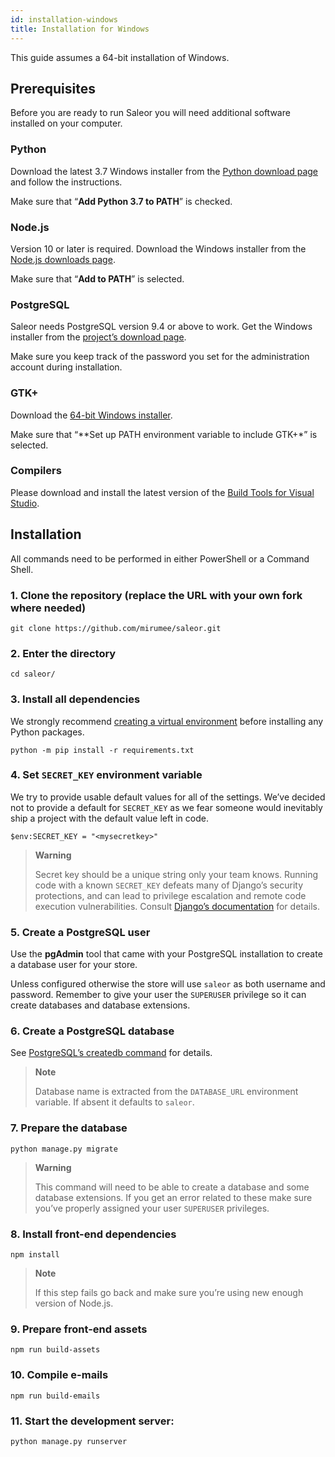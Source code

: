 ```yaml
---
id: installation-windows
title: Installation for Windows
---
```


This guide assumes a 64-bit installation of Windows.


## Prerequisites

Before you are ready to run Saleor you will need additional software installed on your computer.


### Python

Download the latest 3.7 Windows installer from the [Python download page](https://www.python.org/downloads/) and follow the instructions.

Make sure that “**Add Python 3.7 to PATH**” is checked.


### Node.js

Version 10 or later is required. Download the Windows installer from the [Node.js downloads page](https://nodejs.org/en/download/).

Make sure that “**Add to PATH**” is selected.


### PostgreSQL

Saleor needs PostgreSQL version 9.4 or above to work. Get the Windows installer from the [project’s download page](https://www.postgresql.org/download/windows/).

Make sure you keep track of the password you set for the administration account during installation.


### GTK+

Download the [64-bit Windows installer](https://github.com/tschoonj/GTK-for-Windows-Runtime-Environment-Installer).

Make sure that “**Set up PATH environment variable to include GTK+*” is selected.


### Compilers

Please download and install the latest version of the [Build Tools for Visual Studio](https://go.microsoft.com/fwlink/?linkid=840931).


## Installation

All commands need to be performed in either PowerShell or a Command Shell.


### 1. Clone the repository (replace the URL with your own fork where needed)

```console
git clone https://github.com/mirumee/saleor.git
```


### 2. Enter the directory

```console
cd saleor/
```


### 3. Install all dependencies

We strongly recommend [creating a virtual environment](https://docs.python.org/3/tutorial/venv.html) before installing any Python packages.

```console
python -m pip install -r requirements.txt
```


### 4. Set `SECRET_KEY` environment variable


We try to provide usable default values for all of the settings. We’ve decided not to provide a default for `SECRET_KEY` as we fear someone would inevitably ship a project with the default value left in code.

```console
$env:SECRET_KEY = "<mysecretkey>"
```

> **Warning**
> 
> Secret key should be a unique string only your team knows. Running code with a known `SECRET_KEY` defeats many of Django’s security protections, and can lead to privilege escalation and remote code execution vulnerabilities. Consult [Django’s documentation](https://docs.djangoproject.com/en/1.11/ref/settings/#secret-key) for details.



### 5. Create a PostgreSQL user

Use the **pgAdmin** tool that came with your PostgreSQL installation to create a database user for your store.

Unless configured otherwise the store will use `saleor` as both username and password. Remember to give your user the `SUPERUSER` privilege so it can create databases and database extensions.


### 6. Create a PostgreSQL database

See [PostgreSQL’s createdb command](https://www.postgresql.org/docs/current/static/app-createdb.html) for details.

> **Note**
>
> Database name is extracted from the `DATABASE_URL` environment variable. If absent it defaults to `saleor`.


### 7. Prepare the database

```console
python manage.py migrate
```

> **Warning**
>
> This command will need to be able to create a database and some database extensions. If you get an error related to these make sure you’ve properly assigned your user `SUPERUSER` privileges.


### 8. Install front-end dependencies

```console
npm install
```

> **Note**
> 
> If this step fails go back and make sure you’re using new enough version of Node.js.


### 9. Prepare front-end assets

```console
npm run build-assets
```


### 10. Compile e-mails

```console
npm run build-emails
```


### 11. Start the development server:

```console
python manage.py runserver
```